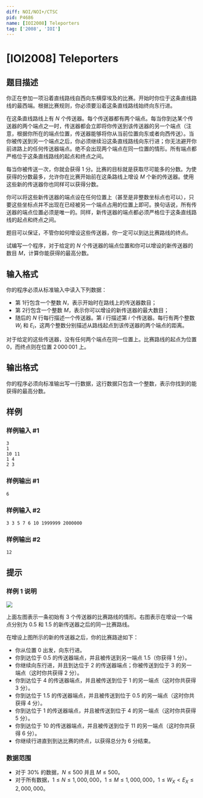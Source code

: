 ```yaml
---
diff: NOI/NOI+/CTSC
pid: P4686
name: [IOI2008] Teleporters
tag: ['2008', 'IOI']
---
```

# [IOI2008] Teleporters
## 题目描述

你正在参加一项沿着直线路线自西向东横穿埃及的比赛。开始时你位于这条直线路线的最西端。根据比赛规则，你必须要沿着这条直线路线始终向东行进。

在这条直线路线上有 $N$ 个传送器。每个传送器都有两个端点。每当你到达某个传送器的两个端点之一时，传送器都会立即将你传送到该传送器的另一个端点（注意，根据你所在的端点位置，传送器能够将你从当前位置向东或者向西传送）。当你被传送到另一个端点之后，你必须继续沿这条直线路线向东行进；你无法避开你前进路上的任何传送器端点。绝不会出现两个端点在同一位置的情形。所有端点都严格位于这条直线路线的起点和终点之间。

每当你被传送一次，你就会获得 $1$ 分。比赛的目标就是获取尽可能多的分数。为使获得的分数最多，允许你在比赛开始前在这条路线上增设 $M$ 个新的传送器。使用这些新的传送器你也同样可以获得分数。

你可以将这些新传送器的端点设在任何位置上（甚至是非整数坐标点也可以），只要这些坐标点并不出现在已经被另一个端点占用的位置上即可。换句话说，所有传送器的端点位置必须是唯一的。同样，新传送器的端点都必须严格位于这条直线路线的起点和终点之间。

题目可以保证，不管你如何增设这些传送器，你一定可以到达比赛路线的终点。

试编写一个程序，对于给定的 $N$ 个传送器的端点位置和你可以增设的新传送器的数目 $M$，计算你能获得的最高分数。
## 输入格式

你的程序必须从标准输入中读入下列数据： 
- 第 $1$行包含一个整数 $N$，表示开始时在路线上的传送器数目；
- 第 $2$行包含一个整数 $M$，表示你可以增设的新传送器的最大数目；
- 随后的 $N$ 行每行描述一个传送器。第 $i$ 行描述第 $i$ 个传送器。每行有两个整数 $W_i$ 和 $E_i$，这两个整数分别描述从路线起点到该传送器的两个端点的距离。

对于给定的这些传送器，没有任何两个端点在同一位置上。比赛路线的起点为位置 $0$，而终点则在位置 $2\,000\,001$ 上。 
## 输出格式

你的程序必须向标准输出写一行数据，这行数据只包含一个整数，表示你找到的能获得的最高分数。
## 样例

### 样例输入 #1
```
3
1
10 11
1 4
2 3
```
### 样例输出 #1
```
6
```
### 样例输入 #2
```
3 3 5 7 6 10 1999999 2000000
```
### 样例输出 #2
```
12
```
## 提示

### 样例 1 说明

![](https://cdn.luogu.com.cn/upload/pic/20908.png )

上面左图表示一条初始有 $3$ 个传送器的比赛路线的情形。右图表示在增设一个端点分别为 $0.5$ 和 $1.5$ 的新传送器之后的同一比赛路线。

在增设上图所示的新的传送器之后，你的比赛路途如下：
- 你从位置 $0$ 出发，向东行进。
- 你到达位于 $0.5$ 的传送器端点，并且被传送到另一端点 $1.5$（你获得 $1$ 分）。
- 你继续向东行进，并且到达位于 $2$ 的传送器端点；你被传送到位于 $3$ 的另一端点（这时你共获得 $2$ 分）。
- 你到达位于 $4$ 的传送器端点，并且被传送到位于 $1$ 的另一端点（这时你共获得 $3$ 分）。
- 你到达位于 $1.5$ 的传送器端点，并且被传送到位于 $0.5$ 的另一端点（这时你共获得 $4$ 分）。
- 你到达位于 $1$ 的传送器端点，并且被传送到位于 $4$ 的另一端点（这时你共获得 $5$ 分）。
- 你到达位于 $10$ 的传送器端点，并且被传送到位于 $11$ 的另一端点（这时你共获得 $6$ 分）。
- 你继续行进直到到达比赛的终点，以获得总分为 $6$ 分结束。

### 数据范围

- 对于 $30\%$ 的数据，$N \leq 500$ 并且 $M \leq 500$。 
- 对于所有数据，$1 \leq N \leq 1,000,000$，$1 \leq M \leq 1,000,000$，$1 \leq W_X < E_X \leq 2,000,000$。

